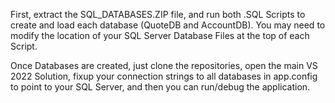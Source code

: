 First, extract the SQL_DATABASES.ZIP file, and run both .SQL Scripts to create and load each database (QuoteDB and AccountDB). You may need to modify the location of your SQL Server Database Files at the top of each Script.

Once Databases are created, just clone the repositories, open the main VS 2022 Solution, fixup your connection strings to all databases in app.config to point to your SQL Server, and then you can run/debug the application.
